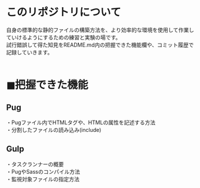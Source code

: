 # このリポジトリについて
自身の標準的な静的ファイルの構築方法を、より効率的な環境を使用して作業していけるようにするための練習と実験の場です。<br>
試行錯誤して得た知見をREADME.md内の把握できた機能欄や、コミット履歴で記録していきます。<br>
<br>

# ◼︎把握できた機能

## Pug
・Pugファイル内でHTMLタグや、HTMLの属性を記述する方法<br>
・分割したファイルの読み込み(include)<br>

## Gulp
・タスクランナーの概要<br>
・PugやSassのコンパイル方法<br>
・監視対象ファイルの指定方法<br>